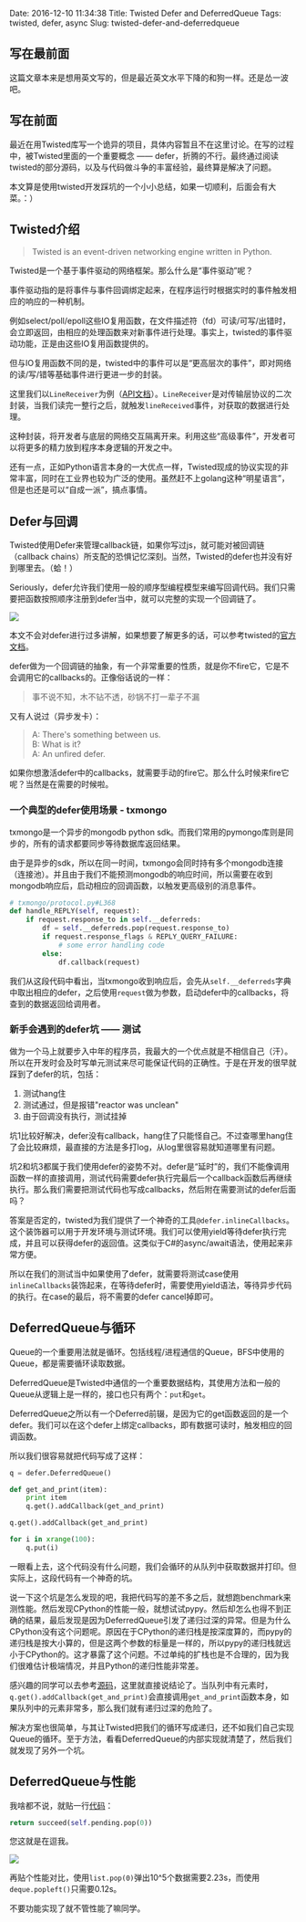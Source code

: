 Date: 2016-12-10 11:34:38
Title: Twisted Defer and DeferredQueue
Tags: twisted, defer, async
Slug: twisted-defer-and-deferredqueue


## 写在最前面

这篇文章本来是想用英文写的，但是最近英文水平下降的和狗一样。还是怂一波吧。

## 写在前面

最近在用Twisted库写一个诡异的项目，具体内容暂且不在这里讨论。在写的过程中，被Twisted里面的一个重要概念 —— defer，折腾的不行。最终通过阅读twisted的部分源码，以及与代码做斗争的丰富经验，最终算是解决了问题。

本文算是使用twisted开发踩坑的一个小小总结，如果一切顺利，后面会有大菜。：）

## Twisted介绍

> Twisted is an event-driven networking engine written in Python.

Twisted是一个基于事件驱动的网络框架。那么什么是“事件驱动”呢？

事件驱动指的是将事件与事件回调绑定起来，在程序运行时根据实时的事件触发相应的响应的一种机制。

例如select/poll/epoll这些IO复用函数，在文件描述符（fd）可读/可写/出错时，会立即返回，由相应的处理函数来对新事件进行处理。事实上，twisted的事件驱动功能，正是由这些IO复用函数提供的。

但与IO复用函数不同的是，twisted中的事件可以是“更高层次的事件”，即对网络的读/写/错等基础事件进行更进一步的封装。

这里我们以`LineReceiver`为例（[API文档][1]）。`LineReceiver`是对传输层协议的二次封装，当我们读完一整行之后，就触发`lineReceived`事件，对获取的数据进行处理。

这种封装，将开发者与底层的网络交互隔离开来。利用这些“高级事件”，开发者可以将更多的精力放到程序本身逻辑的开发之中。

还有一点，正如Python语言本身的一大优点一样，Twisted现成的协议实现的非常丰富，同时在工业界也较为广泛的使用。虽然赶不上golang这种“明星语言”，但是也还是可以“自成一派”，搞点事情。

## Defer与回调

Twisted使用Defer来管理callback链，如果你写过js，就可能对被回调链（callback chains）所支配的恐惧记忆深刻。当然，Twisted的defer也并没有好到哪里去。（蛤！）

Seriously，defer允许我们使用一般的顺序型编程模型来编写回调代码。我们只需要把函数按照顺序注册到defer当中，就可以完整的实现一个回调链了。

![](http://wizmann-pic.qiniudn.com/public/16-12-9/90670835.jpg)

本文不会对defer进行过多讲解，如果想要了解更多的话，可以参考twisted的[官方文档][2]。

defer做为一个回调链的抽象，有一个非常重要的性质，就是你不fire它，它是不会调用它的callbacks的。正像俗话说的一样：

> 事不说不知，木不钻不透，砂锅不打一辈子不漏

又有人说过（异步发卡）：

> A: There's something between us.     
> B: What is it?      
> A: An unfired defer.

如果你想激活defer中的callbacks，就需要手动的fire它。那么什么时候来fire它呢？当然是在需要的时候啦。

### 一个典型的defer使用场景 - txmongo

txmongo是一个异步的mongodb python sdk。而我们常用的pymongo库则是同步的，所有的请求都要同步等待数据库返回结果。

由于是异步的sdk，所以在同一时间，txmongo会同时持有多个mongodb连接（连接池）。并且由于我们不能预测mongodb的响应时间，所以需要在收到mongodb响应后，启动相应的回调函数，以触发更高级别的消息事件。

```python
# txmongo/protocol.py#L368
def handle_REPLY(self, request):
    if request.response_to in self.__deferreds:
        df = self.__deferreds.pop(request.response_to)
        if request.response_flags & REPLY_QUERY_FAILURE:
            # some error handling code
        else:
            df.callback(request)
```

我们从这段代码中看出，当txmongo收到响应后，会先从`self.__deferreds`字典中取出相应的defer，之后使用`request`做为参数，启动defer中的callbacks，将查到的数据返回给调用者。

### 新手会遇到的defer坑 —— 测试

做为一个马上就要步入中年的程序员，我最大的一个优点就是不相信自己（汗）。所以在开发时会及时写单元测试来尽可能保证代码的正确性。于是在开发的很早就踩到了defer的坑，包括：

1. 测试hang住
2. 测试通过，但是报错"reactor was unclean"
3. 由于回调没有执行，测试挂掉

坑1比较好解决，defer没有callback，hang住了只能怪自己。不过查哪里hang住了会比较麻烦，最直接的方法是多打log，从log里很容易就知道哪里有问题。

坑2和坑3都属于我们使用defer的姿势不对。defer是“延时”的，我们不能像调用函数一样的直接调用，测试代码需要defer执行完最后一个callback函数后再继续执行。那么我们需要把测试代码也写成callbacks，然后附在需要测试的defer后面吗？

答案是否定的，twisted为我们提供了一个神奇的工具`@defer.inlineCallbacks`。这个装饰器可以用于开发环境与测试环境。我们可以使用yield等待defer执行完成，并且可以获得defer的返回值。这类似于C#的async/await语法，使用起来非常方便。

所以在我们的测试当中如果使用了defer，就需要将测试case使用`inlineCallbacks`装饰起来，在等待defer时，需要使用yield语法，等待异步代码的执行。在case的最后，将不需要的defer cancel掉即可。

## DeferredQueue与循环

Queue的一个重要用法就是循环。包括线程/进程通信的Queue，BFS中使用的Queue，都是需要循环读取数据。

DeferredQueue是Twisted中通信的一个重要数据结构，其使用方法和一般的Queue从逻辑上是一样的，接口也只有两个：`put`和`get`。

DeferredQueue之所以有一个Deferred前辍，是因为它的get函数返回的是一个defer。我们可以在这个defer上绑定callbacks，即有数据可读时，触发相应的回调函数。

所以我们很容易就把代码写成了这样：
```python
q = defer.DeferredQueue()

def get_and_print(item):
    print item
    q.get().addCallback(get_and_print)

q.get().addCallback(get_and_print)

for i in xrange(100):
    q.put(i)
```

一眼看上去，这个代码没有什么问题，我们会循环的从队列中获取数据并打印。但实际上，这段代码有一个神奇的坑。

说一下这个坑是怎么发现的吧，我把代码写的差不多之后，就想跑benchmark来测性能。然后发现CPython的性能一般，就想试试pypy。然后却怎么也得不到正确的结果，最后发现是因为DeferredQueue引发了递归过深的异常。但是为什么CPython没有这个问题呢。原因在于CPython的递归栈是按深度算的，而pypy的递归栈是按大小算的，但是这两个参数的标量是一样的，所以pypy的递归栈就远小于CPython的。这才暴露了这个问题。不过单纯的扩栈也是不合理的，因为我们很难估计极端情况，并且Python的递归性能非常差。

感兴趣的同学可以去参考[源码][3]，这里就直接说结论了。当队列中有元素时，`q.get().addCallback(get_and_print)`会直接调用`get_and_print`函数本身，如果队列中的元素非常多，那么我们就有递归过深的危险了。

解决方案也很简单，与其让Twisted把我们的循环写成递归，还不如我们自己实现Queue的循环。至于方法，看看DeferredQueue的内部实现就清楚了，然后我们就发现了另外一个坑。

## DeferredQueue与性能

我啥都不说，就贴一行[代码][4]：

```python
return succeed(self.pending.pop(0))
```

您这就是在逗我。

![](http://wizmann-pic.qiniudn.com/public/16-12-9/36902015.jpg)

再贴个性能对比，使用`list.pop(0)`弹出10^5个数据需要2.23s，而使用`deque.popleft()`只需要0.12s。

不要功能实现了就不管性能了嘛同学。

[1]: http://twistedmatrix.com/documents/current/api/twisted.protocols.basic.LineReceiver.html
[2]: https://twistedmatrix.com/documents/current/core/howto/defer.html
[3]: https://github.com/twisted/twisted/blob/twisted-16.5.0/src/twisted/internet/defer.py#L1600
[4]: https://github.com/twisted/twisted/blob/twisted-16.5.0/src/twisted/internet/defer.py#L1665
